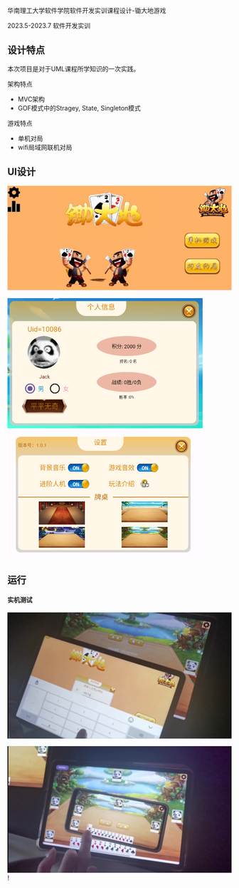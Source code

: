 华南理工大学软件学院软件开发实训课程设计-锄大地游戏

2023.5-2023.7 软件开发实训

## 设计特点

本次项目是对于UML课程所学知识的一次实践。

架构特点

- MVC架构
- GOF模式中的Stragey, State, Singleton模式

游戏特点

- 单机对局
- wifi局域网联机对局



## UI设计

![图片2](assets/图片2.jpg)



![图片3](assets/图片3.png)![image-20240310155316729](assets/图片4.png)

## 运行

#### 实机测试

![image-20240310160205767](assets/image-20240310160205767.png)

![image-20240310160117939](assets/image-20240310160117939.png)!
